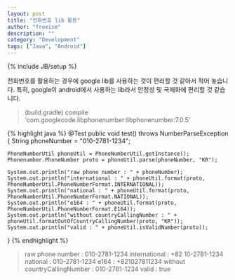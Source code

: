 ```yaml
---
layout: post
title: "전화번호 lib 활용"
author: "freeism"
description: ""
category: "Development" 
tags: ["Java", "Android"]
---
```

{% include JB/setup %}

전화번호를 활용하는 경우에 google lib를 사용하는 것이 편리할 것 같아서 적어 놓습니다.
특히, google이 android에서 사용하는 lib라서 안정성 및 국제화에 편리할 것 같습니다.

>(build.gradle)
compile 'com.googlecode.libphonenumber:libphonenumber:7.0.5'

{% highlight java %}
@Test
public void test() throws NumberParseException {
    String phoneNumber = "010-2781-1234";

    PhoneNumberUtil phoneUtil = PhoneNumberUtil.getInstance();
    Phonenumber.PhoneNumber proto = phoneUtil.parse(phoneNumber, "KR");

    System.out.println("raw phone number : " + phoneNumber);
    System.out.println("international : " + phoneUtil.format(proto, PhoneNumberUtil.PhoneNumberFormat.INTERNATIONAL));
    System.out.println("national : " + phoneUtil.format(proto, PhoneNumberUtil.PhoneNumberFormat.NATIONAL));
    System.out.println("e164 : " + phoneUtil.format(proto, PhoneNumberUtil.PhoneNumberFormat.E164));
    System.out.println("without countryCallingNumber : " + phoneUtil.formatOutOfCountryCallingNumber(proto, "KR"));
    System.out.println("valid : " + phoneUtil.isValidNumber(proto));
}
{% endhighlight %}

>raw phone number : 010-2781-1234
international : +82 10-2781-1234
national : 010-2781-1234
e164 : +821027811234
without countryCallingNumber : 010-2781-1234
valid : true

